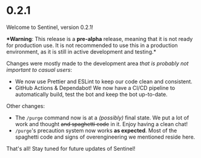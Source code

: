 # 0.2.1

Welcome to Sentinel, version 0.2.1!

**\*Warning**: This release is a **pre-alpha** release, meaning that it is not
ready for production use. It is not recommended to use this in a production
environment, as it is still in active development and testing.\*

Changes were mostly made to the development area _that is probably not important
to casual users_:

-   We now use Prettier and ESLint to keep our code clean and consistent.
-   GitHub Actions & Dependabot! We now have a CI/CD pipeline to automatically
    build, test the bot and keep the bot up-to-date.

Other changes:

-   The `/purge` command now is at a _(possibly)_ final state. We put a lot of
    work and thought ~~and spaghetti code~~ in it. Enjoy having a clean chat!
-   `/purge`'s precaution system now works **as expected**. Most of the
    spaghetti code and signs of overengineering we mentioned reside here.

That's all! Stay tuned for future updates of Sentinel!
